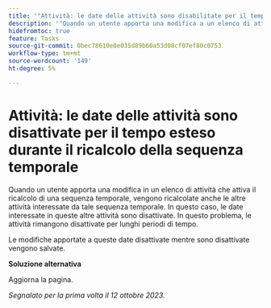 ```yaml
---
title: '"Attività: le date delle attività sono disabilitate per il tempo esteso durante il ricalcolo della timeline'
description: '"Quando un utente apporta una modifica a un elenco di attività che attiva un ricalcolo della sequenza temporale, vengono ricalcolate anche le altre attività interessate da tale sequenza temporale. In questo caso, le date interessate in queste altre attività sono disattivate. In questo problema, le attività rimangono disattivate per lunghi periodi di tempo. ”'
hidefromtoc: true
feature: Tasks
source-git-commit: 0bec78610e0e035d89b60a53d08cf07ef80c0753
workflow-type: tm+mt
source-wordcount: '149'
ht-degree: 5%

---
```



# Attività: le date delle attività sono disattivate per il tempo esteso durante il ricalcolo della sequenza temporale

Quando un utente apporta una modifica in un elenco di attività che attiva il ricalcolo di una sequenza temporale, vengono ricalcolate anche le altre attività interessate da tale sequenza temporale. In questo caso, le date interessate in queste altre attività sono disattivate. In questo problema, le attività rimangono disattivate per lunghi periodi di tempo.

Le modifiche apportate a queste date disattivate mentre sono disattivate vengono salvate.

**Soluzione alternativa**

Aggiorna la pagina.

_Segnalato per la prima volta il 12 ottobre 2023._
